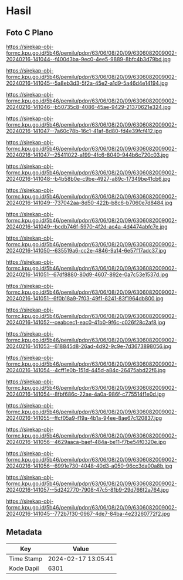 # Hasil

## Foto C Plano

https://sirekap-obj-formc.kpu.go.id/5b46/pemilu/pdpr/63/06/08/20/09/6306082009002-20240216-141044--f400d3ba-9ec0-4ee5-9889-8bfc4b3d79bd.jpg

https://sirekap-obj-formc.kpu.go.id/5b46/pemilu/pdpr/63/06/08/20/09/6306082009002-20240216-141045--5a8eb3d3-5f2a-45e2-a1d9-5a46d4e14194.jpg

https://sirekap-obj-formc.kpu.go.id/5b46/pemilu/pdpr/63/06/08/20/09/6306082009002-20240216-141046--b50735c8-4086-45ae-9429-21370621e324.jpg

https://sirekap-obj-formc.kpu.go.id/5b46/pemilu/pdpr/63/06/08/20/09/6306082009002-20240216-141047--7a60c78b-16c1-41af-8d80-fd4e39fcf412.jpg

https://sirekap-obj-formc.kpu.go.id/5b46/pemilu/pdpr/63/06/08/20/09/6306082009002-20240216-141047--25411022-a199-4fc6-8040-944b6c720c03.jpg

https://sirekap-obj-formc.kpu.go.id/5b46/pemilu/pdpr/63/06/08/20/09/6306082009002-20240216-141048--b4b58b0e-c9be-4927-a89c-17349be41cb6.jpg

https://sirekap-obj-formc.kpu.go.id/5b46/pemilu/pdpr/63/06/08/20/09/6306082009002-20240216-141049--737042aa-8d50-422b-b8c6-b7060e7d8484.jpg

https://sirekap-obj-formc.kpu.go.id/5b46/pemilu/pdpr/63/06/08/20/09/6306082009002-20240216-141049--bcdb746f-5970-4f2d-ac4a-4d4474abfc7e.jpg

https://sirekap-obj-formc.kpu.go.id/5b46/pemilu/pdpr/63/06/08/20/09/6306082009002-20240216-141050--635519a6-cc2e-4846-9a14-6e57f17adc37.jpg

https://sirekap-obj-formc.kpu.go.id/5b46/pemilu/pdpr/63/06/08/20/09/6306082009002-20240216-141051--67df8880-80d9-4607-892e-0a7c53e1537d.jpg

https://sirekap-obj-formc.kpu.go.id/5b46/pemilu/pdpr/63/06/08/20/09/6306082009002-20240216-141051--6f0b18a9-7f03-49f1-8241-83f1964db800.jpg

https://sirekap-obj-formc.kpu.go.id/5b46/pemilu/pdpr/63/06/08/20/09/6306082009002-20240216-141052--ceabcec1-eac0-41b0-9f6c-c026f28c2af8.jpg

https://sirekap-obj-formc.kpu.go.id/5b46/pemilu/pdpr/63/06/08/20/09/6306082009002-20240216-141053--618845d8-26ad-4d92-9c9e-7d3673898056.jpg

https://sirekap-obj-formc.kpu.go.id/5b46/pemilu/pdpr/63/06/08/20/09/6306082009002-20240216-141054--4cff1e0b-151d-445d-a84c-26475abd22f6.jpg

https://sirekap-obj-formc.kpu.go.id/5b46/pemilu/pdpr/63/06/08/20/09/6306082009002-20240216-141054--8fbf686c-22ae-4a0a-986f-c775514f1e0d.jpg

https://sirekap-obj-formc.kpu.go.id/5b46/pemilu/pdpr/63/06/08/20/09/6306082009002-20240216-141055--ffcf05a9-f19a-4b1a-94ee-8ae67c120837.jpg

https://sirekap-obj-formc.kpu.go.id/5b46/pemilu/pdpr/63/06/08/20/09/6306082009002-20240216-141056--4629aaca-baef-484a-be11-f7be54f0320e.jpg

https://sirekap-obj-formc.kpu.go.id/5b46/pemilu/pdpr/63/06/08/20/09/6306082009002-20240216-141056--6991e730-4048-40d3-a050-96cc3da00a8b.jpg

https://sirekap-obj-formc.kpu.go.id/5b46/pemilu/pdpr/63/06/08/20/09/6306082009002-20240216-141057--5d242770-7908-47c5-81b9-29d766f2a764.jpg

https://sirekap-obj-formc.kpu.go.id/5b46/pemilu/pdpr/63/06/08/20/09/6306082009002-20240216-141045--772b7f30-0967-4de7-84ba-4e23260772f2.jpg


## Metadata

| Key        | Value               |
| ---------- | ------------------- |
| Time Stamp | 2024-02-17 13:05:41 |
| Kode Dapil | 6301                |



